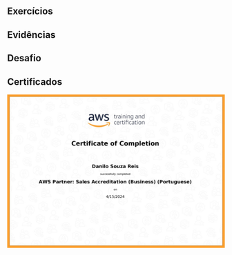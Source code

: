 ## Exercícios  
  
## Evidências  
  
## Desafio  
   
## Certificados  
<img src="./certificados/aws-course-completion.jpg" alt="certificate">  
